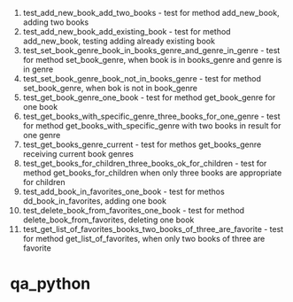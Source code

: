 1) test_add_new_book_add_two_books - test for method add_new_book, adding two books
2) test_add_new_book_add_existing_book - test for method add_new_book, testing adding already existing book
3) test_set_book_genre_book_in_books_genre_and_genre_in_genre - test for method set_book_genre, when book is in books_genre and genre is in genre
4) test_set_book_genre_book_not_in_books_genre - test for method set_book_genre, when bok is not in book_genre
5) test_get_book_genre_one_book - test for method get_book_genre for one book
6) test_get_books_with_specific_genre_three_books_for_one_genre - test for method get_books_with_specific_genre with two books in result for one genre
7) test_get_books_genre_current - test for methos get_books_genre receiving current book genres
8) test_get_books_for_children_three_books_ok_for_children - test for method get_books_for_children when only three books are appropriate for children
9) test_add_book_in_favorites_one_book - test for methos dd_book_in_favorites, adding one book
10) test_delete_book_from_favorites_one_book - test for method delete_book_from_favorites, deleting one book
11) test_get_list_of_favorites_books_two_books_of_three_are_favorite - test for method get_list_of_favorites, when only two books of three are favorite

# qa_python
